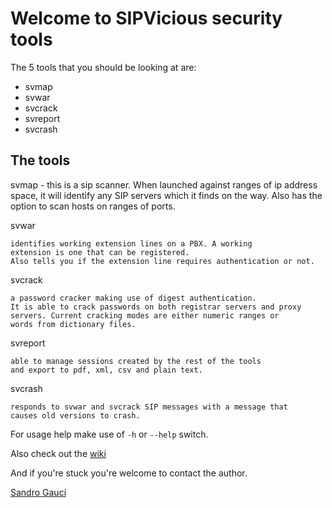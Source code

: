# Welcome to SIPVicious security tools

The 5 tools that you should be looking at are:
- svmap
- svwar
- svcrack
- svreport
- svcrash

## The tools

svmap - this is a sip scanner. When launched against
ranges of ip address space, it will identify any SIP servers 
which it finds on the way. Also has the option to scan hosts 
on ranges of ports.

svwar

	identifies working extension lines on a PBX. A working 
	extension is one that can be registered. 
	Also tells you if the extension line requires authentication or not. 

svcrack
	
	a password cracker making use of digest authentication. 
	It is able to crack passwords on both registrar servers and proxy 
	servers. Current cracking modes are either numeric ranges or
	words from dictionary files.

svreport

	able to manage sessions created by the rest of the tools
	and export to pdf, xml, csv and plain text.

svcrash
	
	responds to svwar and svcrack SIP messages with a message that
	causes old versions to crash. 

For usage help make use of `-h` or `--help` switch.

Also check out the [wiki](http://code.google.com/p/sipvicious/w/list)

And if you're stuck you're welcome to contact the author.

[Sandro Gauci](mailto:sandro@enablesecurity.com)
